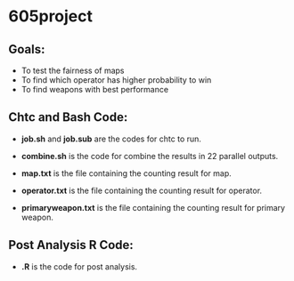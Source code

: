 # 605project

## Goals:
- To test the fairness of maps 
- To find which operator has higher probability to win
- To find weapons with best performance


## Chtc and Bash Code:

* **job.sh** and **job.sub** are the codes for chtc to run.

* **combine.sh** is the code for combine the results in 22 parallel outputs.

* **map.txt** is the file containing the counting result for map.

* **operator.txt** is the file containing the counting result for operator.

* **primaryweapon.txt** is the file containing the counting result for primary weapon.

## Post Analysis R Code:

* **.R** is the code for post analysis.
